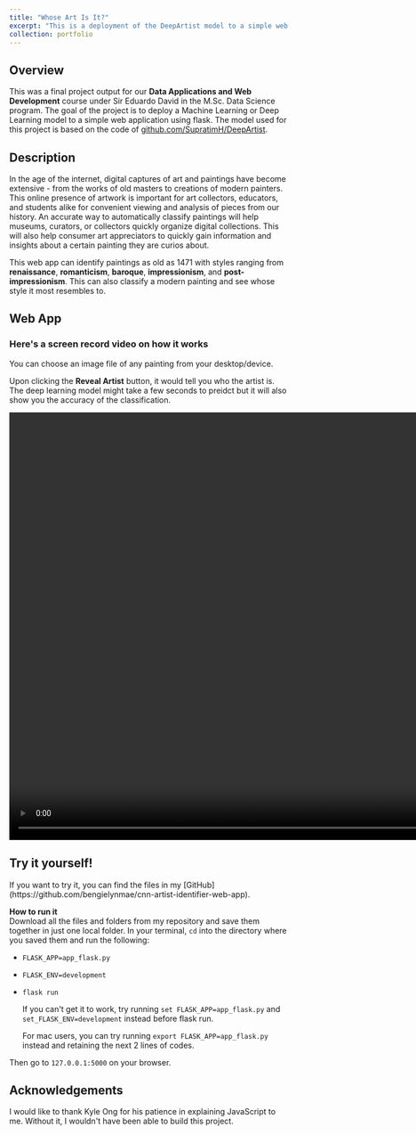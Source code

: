 ```yaml
---
title: "Whose Art Is It?"
excerpt: "This is a deployment of the DeepArtist model to a simple web application using flask. The algorithm, which trained on `ResNet50`, identifies the artist when shown a painting.<br/><br><img src='/images/artist-classifier/titlecard.png'>"
collection: portfolio
---
```


<h2>Overview</h2>

This was a final project output for our <b>Data Applications and Web Development</b> course under Sir Eduardo David in the M.Sc. Data Science program. The goal of the project is to deploy a Machine Learning or Deep Learning model to a simple web application using flask. The model used for this project is based on the code of [github.com/SupratimH/DeepArtist](https://github.com/SupratimH/applying-ml-use-cases/tree/master/DeepArtist-Identify-Artist-From-Art).

<h2>Description</h2>
In the age of the internet, digital captures of art and paintings have become extensive - from the works of old masters to creations of modern painters. This online presence of artwork is important for art collectors, educators, and students alike for convenient viewing and analysis of pieces from our history. An accurate way to automatically classify paintings will help museums, curators, or collectors quickly organize digital collections. This will also help consumer art appreciators to quickly gain information and insights about a certain painting they are curios about.

This web app can identify paintings as old as 1471 with styles ranging from **renaissance**, **romanticism**, **baroque**, **impressionism**, and **post-impressionism**. This can also classify a modern painting and see whose style it most resembles to. 

<h2>Web App</h2>

<h3> Here's a screen record video on how it works</h3>

You can choose an image file of any painting from your desktop/device. 

Upon clicking the **Reveal Artist** button, it would tell you who the artist is. The deep learning model might take a few seconds to preidct but it will also show you the accuracy of the classification. 

<video width='1024' height='768' controls>
  <source src="/files/artist-classifier.mov">
</video>

<h2>Try it yourself!</h2>
If you want to try it, you can find the files in my [GitHub](https://github.com/bengielynmae/cnn-artist-identifier-web-app).

**How to run it**<br>
Download all the files and folders from my repository and save them together in just one local folder. In your terminal, `cd` into the directory where you saved them and run the following:<br>
* `FLASK_APP=app_flask.py`
* `FLASK_ENV=development`
* `flask run`

  If you can't get it to work, try running `set FLASK_APP=app_flask.py` and `set_FLASK_ENV=development` instead before flask run. 

  For mac users, you can try running `export FLASK_APP=app_flask.py` instead and retaining the next 2 lines of codes. 

Then go to `127.0.0.1:5000` on your browser. 


<h2>Acknowledgements</h2>
<p>I would like to thank Kyle Ong for his patience in explaining JavaScript to me. Without it, I wouldn't have been able to build this project.</p>